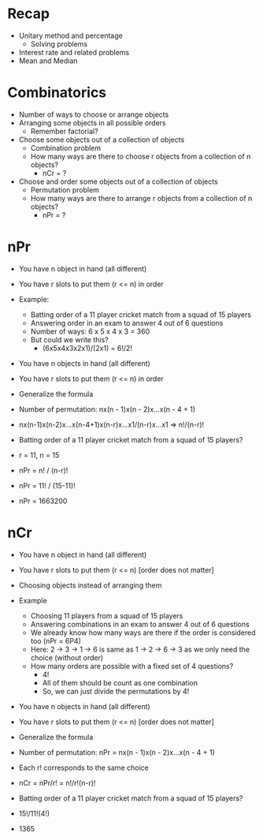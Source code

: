 # Recap

- Unitary method and percentage
  - Solving problems
- Interest rate and related problems
- Mean and Median

# Combinatorics

- Number of ways to choose or arrange objects
- Arranging some objects in all possible orders
  - Remember factorial?
- Choose some objects out of a collection of objects
  - Combination problem
  - How many ways are there to choose r objects from a collection of n objects?
    - nCr = ?
- Choose and order some objects out of a collection of objects
  - Permutation problem
  - How many ways are there to arrange r objects from a collection of n objects?
    - nPr = ?

# nPr

- You have n object in hand (all different)
- You have r slots to put them (r <= n) in order
- Example:

  - Batting order of a 11 player cricket match from a squad of 15 players
  - Answering order in an exam to answer 4 out of 6 questions
  - Number of ways: 6 x 5 x 4 x 3 = 360
  - But could we write this?
    - (6x5x4x3x2x1)/(2x1) = 6!/2!

- You have n objects in hand (all different)
- You have r slots to put them (r <= n) in order
- Generalize the formula
- Number of permutation: nx(n - 1)x(n - 2)x...x(n - 4 + 1)
- nx(n-1)x(n-2)x...x(n-4+1)x(n-r)x...x1/(n-r)x...x1 => n!/(n-r)!

- Batting order of a 11 player cricket match from a squad of 15 players?
- r = 11, n = 15
- nPr = n! / (n-r)!
- nPr = 11! / (15-11)!
- nPr = 1663200

# nCr

- You have n object in hand (all different)
- You have r slots to put them (r <= n) [order does not matter]
- Choosing objects instead of arranging them
- Example

  - Choosing 11 players from a squad of 15 players
  - Answering combinations in an exam to answer 4 out of 6 questions
  - We already know how many ways are there if the order is considered too (nPr = 6P4)
  - Here: 2 -> 3 -> 1 -> 6 is same as 1 -> 2 -> 6 -> 3 as we only need the choice (without order)
  - How many orders are possible with a fixed set of 4 questions?
    - 4!
    - All of them should be count as one combination
    - So, we can just divide the permutations by 4!

- You have n objects in hand (all different)
- You have r slots to put them (r <= n) [order does not matter]
- Generalize the formula
- Number of permutation: nPr = nx(n - 1)x(n - 2)x...x(n - 4 + 1)
- Each r! corresponds to the same choice
- nCr = nPr/r! = n!/r!(n-r)!

- Batting order of a 11 player cricket match from a squad of 15 players?
- 15!/11!(4!)
- 1365
